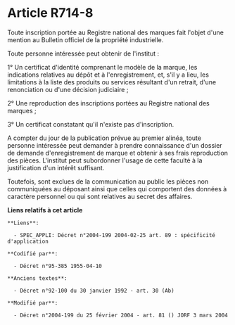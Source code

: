 # Article R714-8

Toute inscription portée au Registre national des marques fait l'objet d'une mention au Bulletin officiel de la propriété
industrielle.

Toute personne intéressée peut obtenir de l'institut :

1° Un certificat d'identité comprenant le modèle de la marque, les indications relatives au dépôt et à l'enregistrement, et,
s'il y a lieu, les limitations à la liste des produits ou services résultant d'un retrait, d'une renonciation ou d'une
décision judiciaire ;

2° Une reproduction des inscriptions portées au Registre national des marques ;

3° Un certificat constatant qu'il n'existe pas d'inscription.

A compter du jour de la publication prévue au premier alinéa, toute personne intéressée peut demander à prendre connaissance
d'un dossier de demande d'enregistrement de marque et obtenir à ses frais reproduction des pièces. L'institut peut
subordonner l'usage de cette faculté à la justification d'un intérêt suffisant.

Toutefois, sont exclues de la communication au public les pièces non communiquées au déposant ainsi que celles qui comportent
des données à caractère personnel ou qui sont relatives au secret des affaires.

**Liens relatifs à cet article**

	**Liens**:

	  - SPEC_APPLI: Décret n°2004-199 2004-02-25 art. 89 : spécificité d'application

	**Codifié par**:

	  - Décret n°95-385 1955-04-10

	**Anciens textes**:

	  - Décret n°92-100 du 30 janvier 1992 - art. 30 (Ab)

	**Modifié par**:

	  - Décret n°2004-199 du 25 février 2004 - art. 81 () JORF 3 mars 2004
